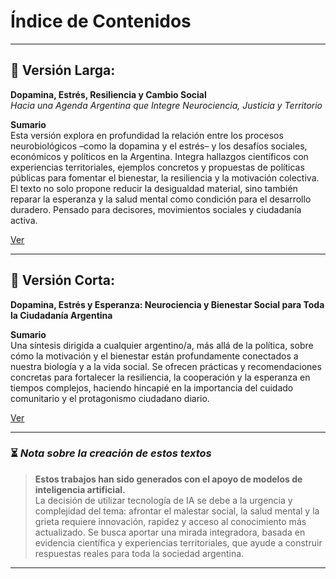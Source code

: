 # Índice de Contenidos

---

## 📑 Versión Larga:  
**Dopamina, Estrés, Resiliencia y Cambio Social**  
*Hacia una Agenda Argentina que Integre Neurociencia, Justicia y Territorio*

**Sumario**  
Esta versión explora en profundidad la relación entre los procesos neurobiológicos –como la dopamina y el estrés– y los desafíos sociales, económicos y políticos en la Argentina. Integra hallazgos científicos con experiencias territoriales, ejemplos concretos y propuestas de políticas públicas para fomentar el bienestar, la resiliencia y la motivación colectiva. El texto no solo propone reducir la desigualdad material, sino también reparar la esperanza y la salud mental como condición para el desarrollo duradero. Pensado para decisores, movimientos sociales y ciudadanía activa.

[Ver](version-larga.md)

---

## 📄 Versión Corta:  
**Dopamina, Estrés y Esperanza: Neurociencia y Bienestar Social para Toda la Ciudadanía Argentina**

**Sumario**  
Una síntesis dirigida a cualquier argentino/a, más allá de la política, sobre cómo la motivación y el bienestar están profundamente conectados a nuestra biología y a la vida social. Se ofrecen prácticas y recomendaciones concretas para fortalecer la resiliencia, la cooperación y la esperanza en tiempos complejos, haciendo hincapié en la importancia del cuidado comunitario y el protagonismo ciudadano diario.

[Ver](version-corta.md)

---

### ⏳ *Nota sobre la creación de estos textos*

> **Estos trabajos han sido generados con el apoyo de modelos de inteligencia artificial.**  
> La decisión de utilizar tecnología de IA se debe a la urgencia y complejidad del tema: afrontar el malestar social, la salud mental y la grieta requiere innovación, rapidez y acceso al conocimiento más actualizado. Se busca aportar una mirada integradora, basada en evidencia científica y experiencias territoriales, que ayude a construir respuestas reales para toda la sociedad argentina.

---

